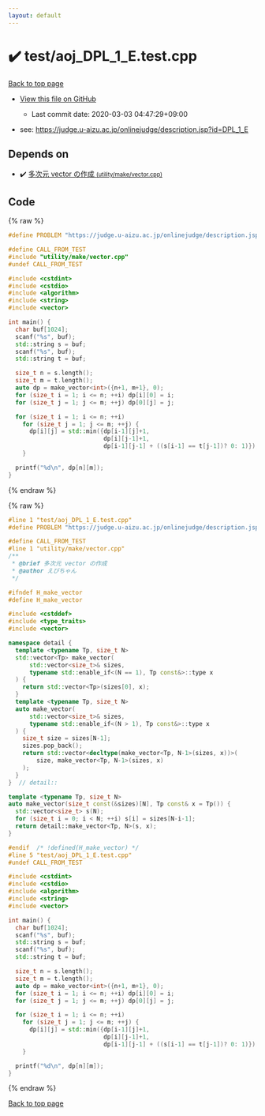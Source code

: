 ```yaml
---
layout: default
---
```


<!-- mathjax config similar to math.stackexchange -->
<script type="text/javascript" async
  src="https://cdnjs.cloudflare.com/ajax/libs/mathjax/2.7.5/MathJax.js?config=TeX-MML-AM_CHTML">
</script>
<script type="text/x-mathjax-config">
  MathJax.Hub.Config({
    TeX: { equationNumbers: { autoNumber: "AMS" }},
    tex2jax: {
      inlineMath: [ ['$','$'] ],
      processEscapes: true
    },
    "HTML-CSS": { matchFontHeight: false },
    displayAlign: "left",
    displayIndent: "2em"
  });
</script>

<script type="text/javascript" src="https://cdnjs.cloudflare.com/ajax/libs/jquery/3.4.1/jquery.min.js"></script>
<script src="https://cdn.jsdelivr.net/npm/jquery-balloon-js@1.1.2/jquery.balloon.min.js" integrity="sha256-ZEYs9VrgAeNuPvs15E39OsyOJaIkXEEt10fzxJ20+2I=" crossorigin="anonymous"></script>
<script type="text/javascript" src="../../assets/js/copy-button.js"></script>
<link rel="stylesheet" href="../../assets/css/copy-button.css" />


# :heavy_check_mark: test/aoj_DPL_1_E.test.cpp

<a href="../../index.html">Back to top page</a>

* <a href="{{ site.github.repository_url }}/blob/master/test/aoj_DPL_1_E.test.cpp">View this file on GitHub</a>
    - Last commit date: 2020-03-03 04:47:29+09:00


* see: <a href="https://judge.u-aizu.ac.jp/onlinejudge/description.jsp?id=DPL_1_E">https://judge.u-aizu.ac.jp/onlinejudge/description.jsp?id=DPL_1_E</a>


## Depends on

* :heavy_check_mark: <a href="../../library/utility/make/vector.cpp.html">多次元 vector の作成 <small>(utility/make/vector.cpp)</small></a>


## Code

<a id="unbundled"></a>
{% raw %}
```cpp
#define PROBLEM "https://judge.u-aizu.ac.jp/onlinejudge/description.jsp?id=DPL_1_E"

#define CALL_FROM_TEST
#include "utility/make/vector.cpp"
#undef CALL_FROM_TEST

#include <cstdint>
#include <cstdio>
#include <algorithm>
#include <string>
#include <vector>

int main() {
  char buf[1024];
  scanf("%s", buf);
  std::string s = buf;
  scanf("%s", buf);
  std::string t = buf;

  size_t n = s.length();
  size_t m = t.length();
  auto dp = make_vector<int>({n+1, m+1}, 0);
  for (size_t i = 1; i <= n; ++i) dp[i][0] = i;
  for (size_t j = 1; j <= m; ++j) dp[0][j] = j;

  for (size_t i = 1; i <= n; ++i)
    for (size_t j = 1; j <= m; ++j) {
      dp[i][j] = std::min({dp[i-1][j]+1,
                           dp[i][j-1]+1,
                           dp[i-1][j-1] + ((s[i-1] == t[j-1])? 0: 1)});
    }

  printf("%d\n", dp[n][m]);
}

```
{% endraw %}

<a id="bundled"></a>
{% raw %}
```cpp
#line 1 "test/aoj_DPL_1_E.test.cpp"
#define PROBLEM "https://judge.u-aizu.ac.jp/onlinejudge/description.jsp?id=DPL_1_E"

#define CALL_FROM_TEST
#line 1 "utility/make/vector.cpp"
/**
 * @brief 多次元 vector の作成
 * @author えびちゃん
 */

#ifndef H_make_vector
#define H_make_vector

#include <cstddef>
#include <type_traits>
#include <vector>

namespace detail {
  template <typename Tp, size_t N>
  std::vector<Tp> make_vector(
      std::vector<size_t>& sizes,
      typename std::enable_if<(N == 1), Tp const&>::type x
  ) {
    return std::vector<Tp>(sizes[0], x);
  }
  template <typename Tp, size_t N>
  auto make_vector(
      std::vector<size_t>& sizes,
      typename std::enable_if<(N > 1), Tp const&>::type x
  ) {
    size_t size = sizes[N-1];
    sizes.pop_back();
    return std::vector<decltype(make_vector<Tp, N-1>(sizes, x))>(
        size, make_vector<Tp, N-1>(sizes, x)
    );
  }
}  // detail::

template <typename Tp, size_t N>
auto make_vector(size_t const(&sizes)[N], Tp const& x = Tp()) {
  std::vector<size_t> s(N);
  for (size_t i = 0; i < N; ++i) s[i] = sizes[N-i-1];
  return detail::make_vector<Tp, N>(s, x);
}

#endif  /* !defined(H_make_vector) */
#line 5 "test/aoj_DPL_1_E.test.cpp"
#undef CALL_FROM_TEST

#include <cstdint>
#include <cstdio>
#include <algorithm>
#include <string>
#include <vector>

int main() {
  char buf[1024];
  scanf("%s", buf);
  std::string s = buf;
  scanf("%s", buf);
  std::string t = buf;

  size_t n = s.length();
  size_t m = t.length();
  auto dp = make_vector<int>({n+1, m+1}, 0);
  for (size_t i = 1; i <= n; ++i) dp[i][0] = i;
  for (size_t j = 1; j <= m; ++j) dp[0][j] = j;

  for (size_t i = 1; i <= n; ++i)
    for (size_t j = 1; j <= m; ++j) {
      dp[i][j] = std::min({dp[i-1][j]+1,
                           dp[i][j-1]+1,
                           dp[i-1][j-1] + ((s[i-1] == t[j-1])? 0: 1)});
    }

  printf("%d\n", dp[n][m]);
}

```
{% endraw %}

<a href="../../index.html">Back to top page</a>

